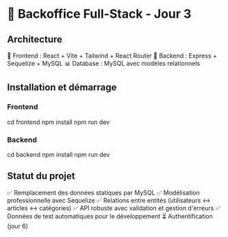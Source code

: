 # 🚀 Backoffice Full-Stack - Jour 3

## Architecture
🎨 Frontend : React + Vite + Tailwind + React Router
🔧 Backend : Express + Sequelize + MySQL
📊 Database : MySQL avec modèles relationnels

## Installation et démarrage

### Frontend
cd frontend
npm install
npm run dev

### Backend
cd backend
npm install
npm run dev

## Statut du projet
✅ Remplacement des données statiques par MySQL
✅ Modélisation professionnelle avec Sequelize
✅ Relations entre entités (utilisateurs ↔ articles ↔ catégories)
✅ API robuste avec validation et gestion d'erreurs
✅ Données de test automatiques pour le développement
⏳ Authentification (jour 6) 
